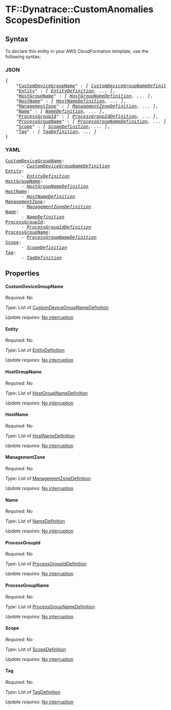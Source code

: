 # TF::Dynatrace::CustomAnomalies ScopesDefinition

## Syntax

To declare this entity in your AWS CloudFormation template, use the following syntax:

### JSON

<pre>
{
    "<a href="#customdevicegroupname" title="CustomDeviceGroupName">CustomDeviceGroupName</a>" : <i>[ <a href="customdevicegroupnamedefinition.md">CustomDeviceGroupNameDefinition</a>, ... ]</i>,
    "<a href="#entity" title="Entity">Entity</a>" : <i>[ <a href="entitydefinition.md">EntityDefinition</a>, ... ]</i>,
    "<a href="#hostgroupname" title="HostGroupName">HostGroupName</a>" : <i>[ <a href="hostgroupnamedefinition.md">HostGroupNameDefinition</a>, ... ]</i>,
    "<a href="#hostname" title="HostName">HostName</a>" : <i>[ <a href="hostnamedefinition.md">HostNameDefinition</a>, ... ]</i>,
    "<a href="#managementzone" title="ManagementZone">ManagementZone</a>" : <i>[ <a href="managementzonedefinition.md">ManagementZoneDefinition</a>, ... ]</i>,
    "<a href="#name" title="Name">Name</a>" : <i>[ <a href="namedefinition.md">NameDefinition</a>, ... ]</i>,
    "<a href="#processgroupid" title="ProcessGroupId">ProcessGroupId</a>" : <i>[ <a href="processgroupiddefinition.md">ProcessGroupIdDefinition</a>, ... ]</i>,
    "<a href="#processgroupname" title="ProcessGroupName">ProcessGroupName</a>" : <i>[ <a href="processgroupnamedefinition.md">ProcessGroupNameDefinition</a>, ... ]</i>,
    "<a href="#scope" title="Scope">Scope</a>" : <i>[ <a href="scopedefinition.md">ScopeDefinition</a>, ... ]</i>,
    "<a href="#tag" title="Tag">Tag</a>" : <i>[ <a href="tagdefinition.md">TagDefinition</a>, ... ]</i>
}
</pre>

### YAML

<pre>
<a href="#customdevicegroupname" title="CustomDeviceGroupName">CustomDeviceGroupName</a>: <i>
      - <a href="customdevicegroupnamedefinition.md">CustomDeviceGroupNameDefinition</a></i>
<a href="#entity" title="Entity">Entity</a>: <i>
      - <a href="entitydefinition.md">EntityDefinition</a></i>
<a href="#hostgroupname" title="HostGroupName">HostGroupName</a>: <i>
      - <a href="hostgroupnamedefinition.md">HostGroupNameDefinition</a></i>
<a href="#hostname" title="HostName">HostName</a>: <i>
      - <a href="hostnamedefinition.md">HostNameDefinition</a></i>
<a href="#managementzone" title="ManagementZone">ManagementZone</a>: <i>
      - <a href="managementzonedefinition.md">ManagementZoneDefinition</a></i>
<a href="#name" title="Name">Name</a>: <i>
      - <a href="namedefinition.md">NameDefinition</a></i>
<a href="#processgroupid" title="ProcessGroupId">ProcessGroupId</a>: <i>
      - <a href="processgroupiddefinition.md">ProcessGroupIdDefinition</a></i>
<a href="#processgroupname" title="ProcessGroupName">ProcessGroupName</a>: <i>
      - <a href="processgroupnamedefinition.md">ProcessGroupNameDefinition</a></i>
<a href="#scope" title="Scope">Scope</a>: <i>
      - <a href="scopedefinition.md">ScopeDefinition</a></i>
<a href="#tag" title="Tag">Tag</a>: <i>
      - <a href="tagdefinition.md">TagDefinition</a></i>
</pre>

## Properties

#### CustomDeviceGroupName

_Required_: No

_Type_: List of <a href="customdevicegroupnamedefinition.md">CustomDeviceGroupNameDefinition</a>

_Update requires_: [No interruption](https://docs.aws.amazon.com/AWSCloudFormation/latest/UserGuide/using-cfn-updating-stacks-update-behaviors.html#update-no-interrupt)

#### Entity

_Required_: No

_Type_: List of <a href="entitydefinition.md">EntityDefinition</a>

_Update requires_: [No interruption](https://docs.aws.amazon.com/AWSCloudFormation/latest/UserGuide/using-cfn-updating-stacks-update-behaviors.html#update-no-interrupt)

#### HostGroupName

_Required_: No

_Type_: List of <a href="hostgroupnamedefinition.md">HostGroupNameDefinition</a>

_Update requires_: [No interruption](https://docs.aws.amazon.com/AWSCloudFormation/latest/UserGuide/using-cfn-updating-stacks-update-behaviors.html#update-no-interrupt)

#### HostName

_Required_: No

_Type_: List of <a href="hostnamedefinition.md">HostNameDefinition</a>

_Update requires_: [No interruption](https://docs.aws.amazon.com/AWSCloudFormation/latest/UserGuide/using-cfn-updating-stacks-update-behaviors.html#update-no-interrupt)

#### ManagementZone

_Required_: No

_Type_: List of <a href="managementzonedefinition.md">ManagementZoneDefinition</a>

_Update requires_: [No interruption](https://docs.aws.amazon.com/AWSCloudFormation/latest/UserGuide/using-cfn-updating-stacks-update-behaviors.html#update-no-interrupt)

#### Name

_Required_: No

_Type_: List of <a href="namedefinition.md">NameDefinition</a>

_Update requires_: [No interruption](https://docs.aws.amazon.com/AWSCloudFormation/latest/UserGuide/using-cfn-updating-stacks-update-behaviors.html#update-no-interrupt)

#### ProcessGroupId

_Required_: No

_Type_: List of <a href="processgroupiddefinition.md">ProcessGroupIdDefinition</a>

_Update requires_: [No interruption](https://docs.aws.amazon.com/AWSCloudFormation/latest/UserGuide/using-cfn-updating-stacks-update-behaviors.html#update-no-interrupt)

#### ProcessGroupName

_Required_: No

_Type_: List of <a href="processgroupnamedefinition.md">ProcessGroupNameDefinition</a>

_Update requires_: [No interruption](https://docs.aws.amazon.com/AWSCloudFormation/latest/UserGuide/using-cfn-updating-stacks-update-behaviors.html#update-no-interrupt)

#### Scope

_Required_: No

_Type_: List of <a href="scopedefinition.md">ScopeDefinition</a>

_Update requires_: [No interruption](https://docs.aws.amazon.com/AWSCloudFormation/latest/UserGuide/using-cfn-updating-stacks-update-behaviors.html#update-no-interrupt)

#### Tag

_Required_: No

_Type_: List of <a href="tagdefinition.md">TagDefinition</a>

_Update requires_: [No interruption](https://docs.aws.amazon.com/AWSCloudFormation/latest/UserGuide/using-cfn-updating-stacks-update-behaviors.html#update-no-interrupt)

